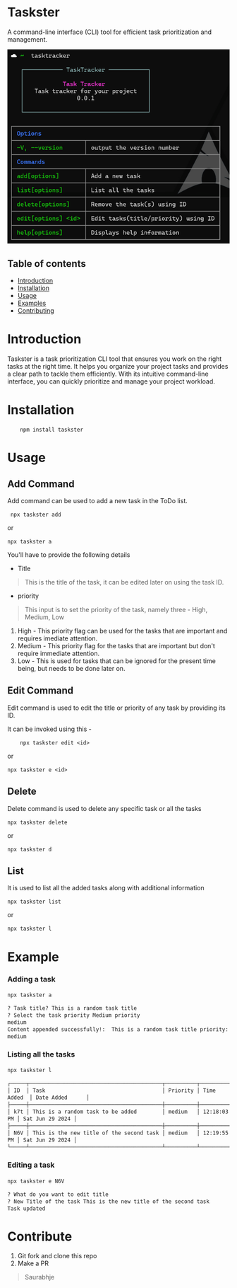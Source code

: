# Taskster

A command-line interface (CLI) tool for efficient task prioritization and management.

![welcome screen of Taskster](image.png)

## Table of contents
- [Introduction](#Introduction)
- [Installation](#Installation)
- [Usage](#Usage)
- [Examples](#Example)
- [Contributing](#Contribute)


# Introduction

Taskster is a task prioritization CLI tool that ensures you work on the right tasks at the right time. It helps you organize your project tasks and provides a clear path to tackle them efficiently. With its intuitive command-line interface, you can quickly prioritize and manage your project workload.


# Installation

```
    npm install taskster
```

# Usage
## Add Command

Add command can be used to add a new task in the ToDo list.
```
 npx taskster add
```
or 
```
npx taskster a
```

You'll have to provide the following details
- Title
> This is the title of the task, it can be edited later on using the task ID.

- priority
> This input is to set the priority of the task, namely three - High, Medium, Low
1. High - This priority flag can be used for the tasks that are important and requires imediate attention.
2. Medium - This priority flag for the tasks that are important but don't require immediate attention.
3. Low - This is used for tasks that can be ignored for the present time being, but needs to be done later on.

## Edit Command

Edit command is used to edit the title or priority of any task by providing its ID.

It can be invoked using this - 
```
    npx taskster edit <id>
```
or 
```
npx taskster e <id>
```

## Delete 

Delete command is used to delete any specific task or all the tasks

```
npx taskster delete
```
or 
```
npx taskster d
```

## List

It is used to list all the added tasks along with additional information

```
npx taskster list
```
or
```
npx taskster l
```

# Example

### Adding a task
```npx taskster a```
```
? Task title? This is a random task title
? Select the task priority Medium priority
medium
Content appended successfully!:  This is a random task title priority:  medium
```

### Listing all the tasks
```npx taskster l```
```
┌─────┬──────────────────────────────────────────┬──────────┬─────────────┬─────────────────┐
│ ID  │ Task                                     │ Priority │ Time Added  │ Date Added      │
├─────┼──────────────────────────────────────────┼──────────┼─────────────┼─────────────────┤
│ k7t │ This is a random task to be added        │ medium   │ 12:18:03 PM │ Sat Jun 29 2024 │
├─────┼──────────────────────────────────────────┼──────────┼─────────────┼─────────────────┤
│ N6V │ This is the new title of the second task │ medium   │ 12:19:55 PM │ Sat Jun 29 2024 │
└─────┴──────────────────────────────────────────┴──────────┴─────────────┴─────────────────┘
```

### Editing a task
```npx taskster e N6V```
```
? What do you want to edit title
? New Title of the task This is the new title of the second task
Task updated
```
# Contribute
1. Git fork and clone this repo
2. Make a PR

> Saurabhje
